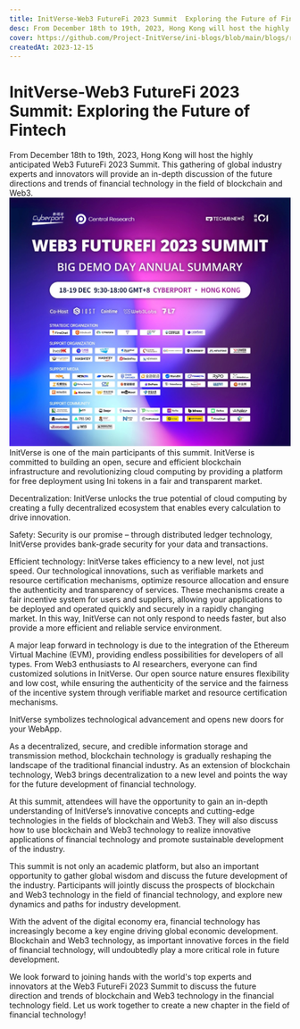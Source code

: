 ```yaml
---
title: InitVerse-Web3 FutureFi 2023 Summit  Exploring the Future of Fintech
desc: From December 18th to 19th, 2023, Hong Kong will host the highly anticipated Web3 FutureFi 2023 Summit.
cover: https://github.com/Project-InitVerse/ini-blogs/blob/main/blogs/resources/images/07fac2464e1d4ff6998ba216705dabe9.png
createdAt: 2023-12-15
---
```


# InitVerse-Web3 FutureFi 2023 Summit: Exploring the Future of Fintech

From December 18th to 19th, 2023, Hong Kong will host the highly anticipated Web3 FutureFi 2023 Summit. This gathering of global industry experts and innovators will provide an in-depth discussion of the future directions and trends of financial technology in the field of blockchain and Web3.
![image](https://github.com/Project-InitVerse/ini-blogs/blob/main/blogs/resources/images/07fac2464e1d4ff6998ba216705dabe9.png)
InitVerse is one of the main participants of this summit. InitVerse is committed to building an open, secure and efficient blockchain infrastructure and revolutionizing cloud computing by providing a platform for free deployment using Ini tokens in a fair and transparent market.

Decentralization:
InitVerse unlocks the true potential of cloud computing by creating a fully decentralized ecosystem that enables every calculation to drive innovation.

Safety:
Security is our promise – through distributed ledger technology, InitVerse provides bank-grade security for your data and transactions.

Efficient technology:
InitVerse takes efficiency to a new level, not just speed. Our technological innovations, such as verifiable markets and resource certification mechanisms, optimize resource allocation and ensure the authenticity and transparency of services. These mechanisms create a fair incentive system for users and suppliers, allowing your applications to be deployed and operated quickly and securely in a rapidly changing market. In this way, InitVerse can not only respond to needs faster, but also provide a more efficient and reliable service environment.

A major leap forward in technology is due to the integration of the Ethereum Virtual Machine (EVM), providing endless possibilities for developers of all types. From Web3 enthusiasts to AI researchers, everyone can find customized solutions in InitVerse. Our open source nature ensures flexibility and low cost, while ensuring the authenticity of the service and the fairness of the incentive system through verifiable market and resource certification mechanisms.

InitVerse symbolizes technological advancement and opens new doors for your WebApp.

As a decentralized, secure, and credible information storage and transmission method, blockchain technology is gradually reshaping the landscape of the traditional financial industry. As an extension of blockchain technology, Web3 brings decentralization to a new level and points the way for the future development of financial technology.

At this summit, attendees will have the opportunity to gain an in-depth understanding of InitVerse’s innovative concepts and cutting-edge technologies in the fields of blockchain and Web3. They will also discuss how to use blockchain and Web3 technology to realize innovative applications of financial technology and promote sustainable development of the industry.

This summit is not only an academic platform, but also an important opportunity to gather global wisdom and discuss the future development of the industry. Participants will jointly discuss the prospects of blockchain and Web3 technology in the field of financial technology, and explore new dynamics and paths for industry development.

With the advent of the digital economy era, financial technology has increasingly become a key engine driving global economic development. Blockchain and Web3 technology, as important innovative forces in the field of financial technology, will undoubtedly play a more critical role in future development.

We look forward to joining hands with the world's top experts and innovators at the Web3 FutureFi 2023 Summit to discuss the future direction and trends of blockchain and Web3 technology in the financial technology field. Let us work together to create a new chapter in the field of financial technology!